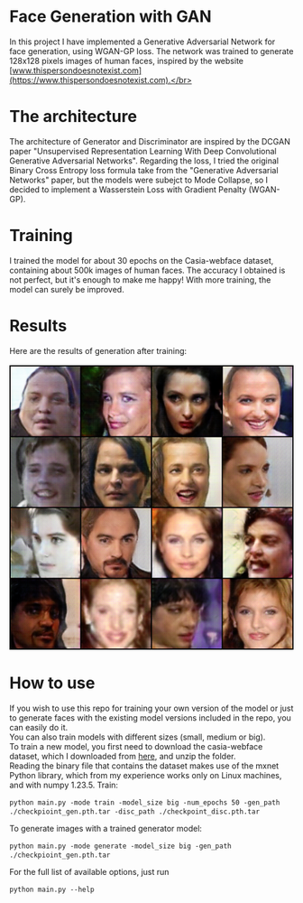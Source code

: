 # Face Generation with GAN

In this project I have implemented a Generative Adversarial Network for face generation, using WGAN-GP loss.
The network was trained to generate 128x128 pixels images of human faces, inspired by the website [www.thispersondoesnotexist.com](https://www.thispersondoesnotexist.com).</br>

# The architecture
The architecture of Generator and Discriminator are inspired by the DCGAN paper "Unsupervised Representation Learning With Deep Convolutional Generative Adversarial Networks". Regarding the loss, I tried the original Binary Cross Entropy loss formula take from the "Generative Adversarial Networks" paper, but the models were subejct to Mode Collapse, so I decided to implement a Wasserstein Loss with Gradient Penalty (WGAN-GP).

# Training
I trained the model for about 30 epochs on the Casia-webface dataset, containing about 500k images of human faces. The accuracy I obtained is not perfect, but it's enough to make me happy! With more training, the model can surely be improved. 

# Results
Here are the results of generation after training:</br></br>
![Results](imgs/result.png)


# How to use

If you wish to use this repo for training your own version of the model or just to generate faces with the existing model versions included in the repo, you can easily do it.</br>
You can also train models with different sizes (small, medium or big).</br>
To train a new model, you first need to download the casia-webface dataset, which I downloaded from [here](https://www.kaggle.com/datasets/debarghamitraroy/casia-webface), and unzip the folder.</br>
Reading the binary file that contains the dataset makes use of the mxnet Python library, which from my experience works only on Linux machines, and with numpy 1.23.5.
Train:
```
python main.py -mode train -model_size big -num_epochs 50 -gen_path ./checkpioint_gen.pth.tar -disc_path ./checkpoint_disc.pth.tar
```
To generate images with a trained generator model:
```
python main.py -mode generate -model_size big -gen_path ./checkpioint_gen.pth.tar
```
For the full list of available options, just run 
```
python main.py --help
```